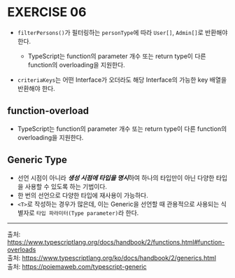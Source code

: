 # EXERCISE 06

- ```filterPersons()```가 필터링하는 ```personType```에 따라 ```User[]```, ```Admin[]```로 반환해야 한다.
  - TypeScript는 function의 parameter 개수 또는 return type이 다른 function의 overloading을 지원한다.

- ```criteriaKeys```는 어떤 Interface가 오더라도 해당 Interface의 가능한 key 배열을 반환해야 한다.

## function-overload

- TypeScript는 function의 parameter 개수 또는 return type이 다른 function의 overloading을 지원한다.

## Generic Type

- 선언 시점이 아니라 ***생성 시점에 타입을 명시***하여 하나의 타입만이 아닌 다양한 타입을 사용할 수 있도록 하는 기법이다.
- 한 번의 선언으로 다양한 타입에 재사용이 가능하다.
- ```<T>```로 작성하는 경우가 많은데, 이는 Generic을 선언할 때 관용적으로 사용되는 식별자로 ```타입 파라미터(Type parameter)```라 한다.

---

출처: https://www.typescriptlang.org/docs/handbook/2/functions.html#function-overloads <br>
출처: https://www.typescriptlang.org/ko/docs/handbook/2/generics.html <br>
출처: https://poiemaweb.com/typescript-generic